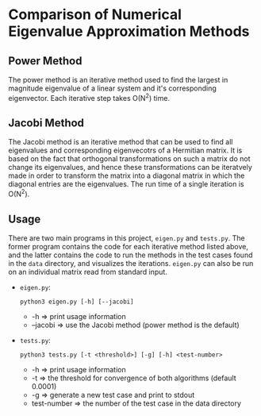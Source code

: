 

# Comparison of Numerical Eigenvalue Approximation Methods


## Power Method

The power method is an iterative method used to find the largest in
magnitude eigenvalue of a linear system and it's corresponding
eigenvector. Each iterative step takes O(N<sup>2</sup>) time.


## Jacobi Method

The Jacobi method is an iterative method that can be used to find
all eigenvalues and corresponding eigenvecotrs of a Hermitian
matrix. It is based on the fact that orthogonal transformations
on such a matrix do not change its eigenvalues, and hence these
transformations can be iteratvely made in order to transform the
matrix into a diagonal matrix in which the diagonal entries are the
eigenvalues. The run time of a single iteration is O(N<sup>2</sup>).


## Usage

There are two main programs in this project, `eigen.py` and
`tests.py`. The former program contains the code for each iterative
method listed above, and the latter contains the code to run the
methods in the test cases found in the `data` directory, and
visualizes the iterations. `eigen.py` can also be run on an
individual matrix read from standard input. 

-   `eigen.py`:
    
        python3 eigen.py [-h] [--jacobi]
    
    -   -h => print usage information
    -   &#x2013;jacobi => use the Jacobi method (power method is the default)
-   `tests.py`:
    
        python3 tests.py [-t <threshold>] [-g] [-h] <test-number>
    
    -   -h => print usage information
    -   -t <threshold> => the threshold for convergence of both
        algorithms (default 0.0001)
    -   -g => generate a new test case and print to stdout
    -   test-number => the number of the test case in the data
        directory

